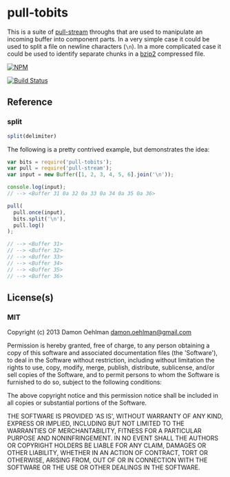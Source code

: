 # pull-tobits

This is a suite of [pull-stream](https://github.com/dominictarr/pull-stream)
throughs that are used to manipulate an incoming buffer into component
parts. In a very simple case it could be used to split a file on 
newline characters (`\n`).  In a more complicated case it could be used
to identify separate chunks in a [bzip2](http://en.wikipedia.org/wiki/Bzip2)
compressed file.


[![NPM](https://nodei.co/npm/pull-tobits.png)](https://nodei.co/npm/pull-tobits/)

[![Build Status](https://travis-ci.org/DamonOehlman/pull-tobits.png?branch=master)](https://travis-ci.org/DamonOehlman/pull-tobits)

## Reference

### split

```js
split(delimiter)
```

The following is a pretty contrived example, but demonstrates the idea:

```js
var bits = require('pull-tobits');
var pull = require('pull-stream');
var input = new Buffer([1, 2, 3, 4, 5, 6].join('\n'));

console.log(input);
// --> <Buffer 31 0a 32 0a 33 0a 34 0a 35 0a 36>

pull(
  pull.once(input),
  bits.split('\n'),
  pull.log()
);

// --> <Buffer 31>
// --> <Buffer 32>
// --> <Buffer 33>
// --> <Buffer 34>
// --> <Buffer 35>
// --> <Buffer 36>
```

## License(s)

### MIT

Copyright (c) 2013 Damon Oehlman <damon.oehlman@gmail.com>

Permission is hereby granted, free of charge, to any person obtaining
a copy of this software and associated documentation files (the
'Software'), to deal in the Software without restriction, including
without limitation the rights to use, copy, modify, merge, publish,
distribute, sublicense, and/or sell copies of the Software, and to
permit persons to whom the Software is furnished to do so, subject to
the following conditions:

The above copyright notice and this permission notice shall be
included in all copies or substantial portions of the Software.

THE SOFTWARE IS PROVIDED 'AS IS', WITHOUT WARRANTY OF ANY KIND,
EXPRESS OR IMPLIED, INCLUDING BUT NOT LIMITED TO THE WARRANTIES OF
MERCHANTABILITY, FITNESS FOR A PARTICULAR PURPOSE AND NONINFRINGEMENT.
IN NO EVENT SHALL THE AUTHORS OR COPYRIGHT HOLDERS BE LIABLE FOR ANY
CLAIM, DAMAGES OR OTHER LIABILITY, WHETHER IN AN ACTION OF CONTRACT,
TORT OR OTHERWISE, ARISING FROM, OUT OF OR IN CONNECTION WITH THE
SOFTWARE OR THE USE OR OTHER DEALINGS IN THE SOFTWARE.
